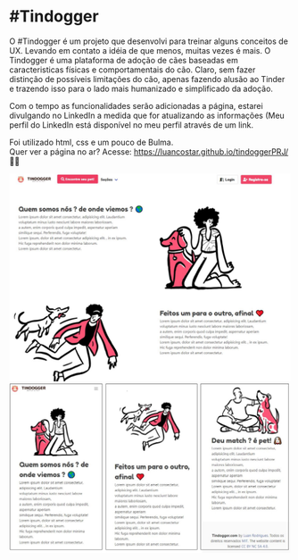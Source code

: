 <h1> #Tindogger </h1>

O #Tindogger é um projeto que desenvolvi para treinar alguns conceitos de UX. Levando em contato a idéia de que menos, muitas vezes é mais.
O Tindogger é uma plataforma de adoção de cães baseadas em caracteristicas físicas e comportamentais do cão. Claro, sem fazer distinção de possíveis limitações do cão,
apenas fazendo alusão ao Tinder e trazendo isso para o lado mais humanizado e simplificado da adoção.

Com o tempo as funcionalidades serão adicionadas a página, estarei divulgando no LinkedIn a medida que for atualizando as informações (Meu perfil do LinkedIn está disponível no meu perfil através de um link.

Foi utilizado html, css e um pouco de Bulma. <br>
Quer ver a página no ar? Acesse: https://luancostar.github.io/tindoggerPRJ/ 🤘🏻

<img src="https://raw.githubusercontent.com/luancostar/tindoggerPRJ/master/imgfor/preview.JPG">
<img src="https://raw.githubusercontent.com/luancostar/tindoggerPRJ/master/imgfor/mobilegeral.jpg">



